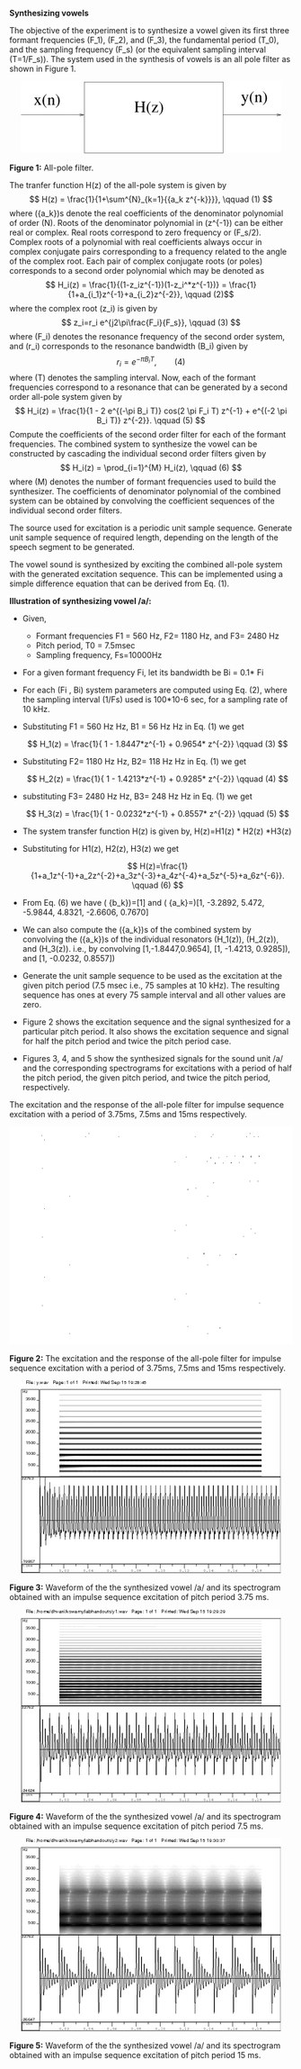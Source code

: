 **Synthesizing vowels**

The objective of the experiment is to synthesize a vowel given its first three formant frequencies \(F_1\), \(F_2\), and \(F_3\), the fundamental period \(T_0\), and the sampling frequency \(F_s\) (or the equivalent sampling interval \(T=1/F_s\)). The system used in the synthesis of vowels is an all pole filter as shown in Figure 1.

<center><img src="images/block.png"> <br></p> </center>

**Figure 1:** All-pole filter.

The tranfer function H(z) of the all-pole system is given by $$ H(z) = \frac{1}{1+\sum^{N}_{k=1}{{a_k z^{-k}}}}, \qquad (1) $$ where \(\{a_k\}\)s denote the real coefficients of the denominator polynomial of order \(N\). Roots of the denominator polynomial in \(z^{-1}\) can be either real or complex. Real roots correspond to zero frequency or \(F_s/2\). Complex roots of a polynomial with real coefficients always occur in complex conjugate pairs corresponding to a frequency related to the angle of the complex root. Each pair of complex conjugate roots (or poles) corresponds to a second order polynomial which may be denoted as $$ H_i(z) = \frac{1}{(1-z_iz^{-1})(1-z_i^*z^{-1})} = \frac{1}{1+a_{i_1}z^{-1}+a_{i_2}z^{-2}}, \qquad (2)$$ where the complex root \(z_i\) is given by $$ z_i=r_i e^{j2\pi\frac{F_i}{F_s}}, \qquad (3) $$ where \(F_i\) denotes the resonance frequency of the second order system, and \(r_i\) corresponds to the resonance bandwidth \(B_i\) given by $$ r_i=e^{-\pi B_i T}, \qquad (4) $$ where \(T\) denotes the sampling interval. Now, each of the formant frequencies correspond to a resonance that can be generated by a second order all-pole system given by $$ H_i(z) = \frac{1}{1 - 2 e^{(-\pi B_i T)} cos(2 \pi F_i T) z^{-1} + e^{(-2 \pi B_i T)} z^{-2}}. \qquad (5) $$ Compute the coefficients of the second order filter for each of the formant frequencies. The combined system to synthesize the vowel can be constructed by cascading the individual second order filters given by $$ H_i(z) = \prod_{i=1}^{M} H_i(z), \qquad (6) $$ where \(M\) denotes the number of formant frequencies used to build the synthesizer. The coefficients of denominator polynomial of the combined system can be obtained by convolving the coefficient sequences of the individual second order filters.

The source used for excitation is a periodic unit sample sequence. Generate unit sample sequence of required length, depending on the length of the speech segment to be generated.

The vowel sound is synthesized by exciting the combined all-pole system with the generated excitation sequence. This can be implemented using a simple difference equation that can be derived from Eq. (1).

**Illustration of synthesizing vowel /a/:**

 - Given,
   - Formant frequencies F1 = 560 Hz, F2= 1180 Hz, and F3= 2480 Hz
   - Pitch period, T0 = 7.5msec
   - Sampling frequency, Fs=10000Hz

 - For a given formant frequency Fi, let its bandwidth be Bi = 0.1* Fi

 - For each (Fi , Bi) system parameters are computed using Eq. (2), where the sampling interval (1/Fs) used is 100*10-6 sec, for a sampling rate of 10 kHz.

 - Substituting F1 = 560 Hz Hz, B1 = 56 Hz Hz in Eq. (1) we get

    $$ H_1(z) = \frac{1}{ 1 - 1.8447*z^{-1} + 0.9654* z^{-2}} \qquad (3) $$

 - Substituting F2= 1180 Hz Hz, B2= 118 Hz Hz in Eq. (1) we get
    
    $$ H_2(z) = \frac{1}{ 1 - 1.4213*z^{-1} + 0.9285* z^{-2}} \qquad (4) $$

 - substituting F3= 2480 Hz Hz, B3= 248 Hz Hz in Eq. (1) we get
    
    $$ H_3(z) = \frac{1}{ 1 - 0.0232*z^{-1} + 0.8557* z^{-2}} \qquad (5) $$

 - The system transfer function H(z) is given by, H(z)=H1(z) * H2(z) *H3(z)

 - Substituting for H1(z), H2(z), H3(z) we get
    
    $$ H(z)=\frac{1}{1+a_1z^{-1}+a_2z^{-2}+a_3z^{-3}+a_4z^{-4}+a_5z^{-5}+a_6z^{-6}}. \qquad (6) $$

 - From Eq. (6) we have \( \{b_k\}\)=[1] and \( \{a_k\}=\)[1, -3.2892, 5.472, -5.9844, 4.8321, -2.6606, 0.7670]

 - We can also compute the \(\{a_k\}\)s of the combined system by convolving the \(\{a_k\}\)s of the individual resonators \(H_1(z)\), \(H_2(z)\), and \(H_3(z)\). i.e., by convolving [1,-1.8447,0.9654], [1, -1.4213, 0.9285]), and [1, -0.0232, 0.8557])

 - Generate the unit sample sequence to be used as the excitation at the given pitch period (7.5 msec i.e., 75 samples at 10 kHz). The resulting sequence has ones at every 75 sample interval and all other values are zero.

 - Figure 2 shows the excitation sequence and the signal synthesized for a particular pitch period. It also shows the excitation sequence and signal for half the pitch period and twice the pitch period case.

 - Figures 3, 4, and 5 show the synthesized signals for the sound unit /a/ and the corresponding spectrograms for excitations with a period of half the pitch period, the given pitch period, and twice the pitch period, respectively.

The excitation and the response of the all-pole filter for impulse sequence excitation with a period of 3.75ms, 7.5ms and 15ms respectively.
<center><img src="images/lab4.png"> <br></p> </center>

**Figure 2:** The excitation and the response of the all-pole filter for impulse sequence excitation with a period of 3.75ms, 7.5ms and 15ms respectively.


<center><img src="images/hp_spec.png"> <br></p> </center>

**Figure 3:** Waveform of the the synthesized vowel /a/ and its spectrogram obtained with an impulse sequence excitation of pitch period 3.75 ms.


<center><img src="images/p_spec.png"> <br></p> </center>

**Figure 4:** Waveform of the the synthesized vowel /a/ and its spectrogram obtained with an impulse sequence excitation of pitch period 7.5 ms.




<center><img src="images/tp_spec.png"> <br></p> </center>

**Figure 5:** Waveform of the the synthesized vowel /a/ and its spectrogram obtained with an impulse sequence excitation of pitch period 15 ms.




